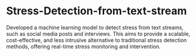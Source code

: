 # Stress-Detection-from-text-stream
Developed a machine learning model to detect stress from text streams, such as social media posts and interviews. This aims to provide a scalable, cost-effective, and less intrusive alternative to traditional stress detection methods, offering real-time stress monitoring and intervention.
